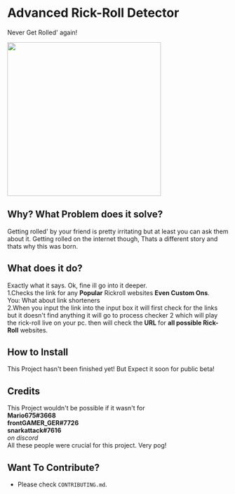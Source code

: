 # Advanced Rick-Roll Detector

Never Get Rolled' again!

<img title="Don't Get Rolled" alt="" src="https://i.ytimg.com/vi/HWUNfZ8bvu4/maxresdefault.jpg" width="350">

## Why? What Problem does it solve?

Getting rolled' by your friend is pretty irritating but at least you can ask them about it. Getting rolled on the internet though, Thats a different story and thats why this was born.

## What does it do?

Exactly what it says. Ok, fine ill go into it deeper.\
1.Checks the link for any **Popular** Rickroll websites **Even Custom Ons**.\
You: What about link shorteners \
2.When you input the link into the input box it will first check for the links but it doesn't find anything it will go to process checker 2 which will play the rick-roll live on your pc. then will check the **URL** for **all possible Rick-Roll** websites.

## How to Install

This Project hasn't been finished yet!
But Expect it soon for public beta!

## Credits

This Project wouldn't be possible if it wasn't for\
**Mario675#3668**\
**frontGAMER_GER#7726**\
**snarkattack#7616**\
*on discord*\
All these people were crucial for this project.
Very pog!

## Want To Contribute?

- Please check `CONTRIBUTING.md`.
